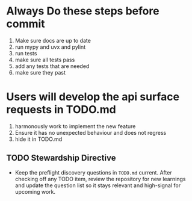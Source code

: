 # Always Do these steps before commit
1. Make sure docs are up to date
2. run mypy and uvx and pylint
3. run tests
4. make sure all tests pass
5. add any tests that are needed
6. make sure they past
# Users will develop the api surface requests in TODO.md
1. harmonously work to implement the new feature
2. Ensure it has no unexpected behaviour and does not regress
3. hide it in TODO.md

## TODO Stewardship Directive
- Keep the preflight discovery questions in `TODO.md` current. After checking off any TODO item, review the repository for new learnings and update the question list so it stays relevant and high-signal for upcoming work.
